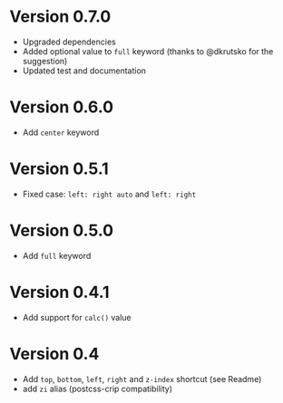 
# Version 0.7.0

- Upgraded dependencies
- Added optional value to `full` keyword (thanks to @dkrutsko for the suggestion)
- Updated test and documentation

# Version 0.6.0

- Add `center` keyword

# Version 0.5.1

- Fixed case: `left: right auto` and `left: right`

# Version 0.5.0

- Add `full` keyword


# Version 0.4.1

- Add support for `calc()` value


# Version 0.4

- Add `top`, `bottom`, `left`, `right` and `z-index` shortcut (see Readme)
- add `zi` alias (postcss-crip compatibility)